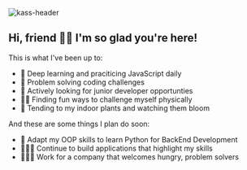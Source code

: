 ![kass-header](https://github.com/kassrojas/kassrojas/assets/117785435/747376a0-1fe0-469d-957d-f9a158ccd576)

## Hi, friend 👋🏼 I'm so glad you're here!

This is what I've been up to:
- 🧠 Deep learning and praciticing JavaScript daily 
- 💭 Problem solving coding challenges
- 🔎 Actively looking for junior developer opportunties
- 🏋🏻 Finding fun ways to challenge myself physically
- 🌱 Tending to my indoor plants and watching them bloom

And these are some things I plan do soon:
- 📐 Adapt my OOP skills to learn Python for BackEnd Development
- 👷🏻‍♀️ Continue to build applications that highlight my skills
- 👩🏻‍💻 Work for a company that welcomes hungry, problem solvers

  

